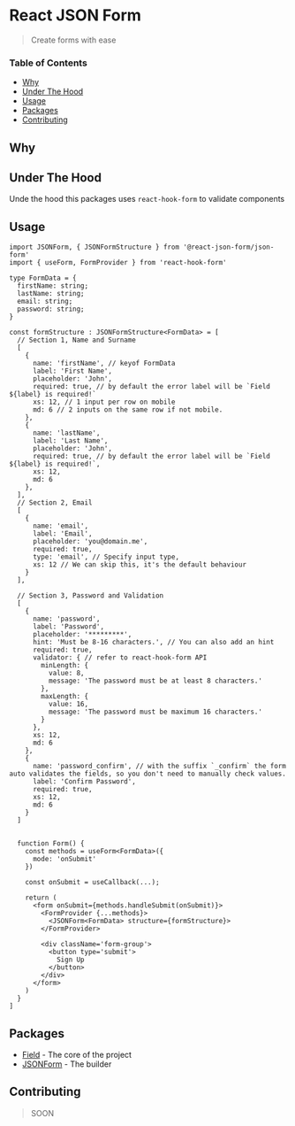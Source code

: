<!-- omit in toc -->
# React JSON Form
> Create forms with ease

<!-- omit in toc -->
### Table of Contents
- [Why](#why)
- [Under The Hood](#under-the-hood)
- [Usage](#usage)
- [Packages](#packages)
- [Contributing](#contributing)

## Why

## Under The Hood
Unde the hood this packages uses `react-hook-form` to validate components

## Usage
```tsx
import JSONForm, { JSONFormStructure } from '@react-json-form/json-form'
import { useForm, FormProvider } from 'react-hook-form'

type FormData = {
  firstName: string;
  lastName: string;
  email: string;
  password: string;
}

const formStructure : JSONFormStructure<FormData> = [
  // Section 1, Name and Surname
  [
    {
      name: 'firstName', // keyof FormData
      label: 'First Name',
      placeholder: 'John',
      required: true, // by default the error label will be `Field ${label} is required!`
      xs: 12, // 1 input per row on mobile
      md: 6 // 2 inputs on the same row if not mobile.
    },
    {
      name: 'lastName',
      label: 'Last Name',
      placeholder: 'John',
      required: true, // by default the error label will be `Field ${label} is required!`,
      xs: 12,
      md: 6
    },
  ],
  // Section 2, Email
  [
    {
      name: 'email',
      label: 'Email',
      placeholder: 'you@domain.me',
      required: true,
      type: 'email', // Specify input type,
      xs: 12 // We can skip this, it's the default behaviour
    }
  ],

  // Section 3, Password and Validation
  [
    {
      name: 'password',
      label: 'Password',
      placeholder: '*********',
      hint: 'Must be 8-16 characters.', // You can also add an hint
      required: true,
      validator: { // refer to react-hook-form API
        minLength: {
          value: 8,
          message: 'The password must be at least 8 characters.'
        },
        maxLength: {
          value: 16,
          message: 'The password must be maximum 16 characters.'
        }
      },
      xs: 12,
      md: 6
    },
    {
      name: 'password_confirm', // with the suffix `_confirm` the form auto validates the fields, so you don't need to manually check values.
      label: 'Confirm Password',
      required: true,
      xs: 12,
      md: 6
    }
  ]


  function Form() {
    const methods = useForm<FormData>({
      mode: 'onSubmit'
    })

    const onSubmit = useCallback(...);

    return (
      <form onSubmit={methods.handleSubmit(onSubmit)}>
        <FormProvider {...methods}>
          <JSONForm<FormData> structure={formStructure}>
        </FormProvider>

        <div className='form-group'>
          <button type='submit'>
            Sign Up
          </button>
        </div>
      </form>
    )
  }
]
```

## Packages
- [Field](/packages/Field) - The core of the project
- [JSONForm](/packages/JSONForm) - The builder

## Contributing
> SOON
